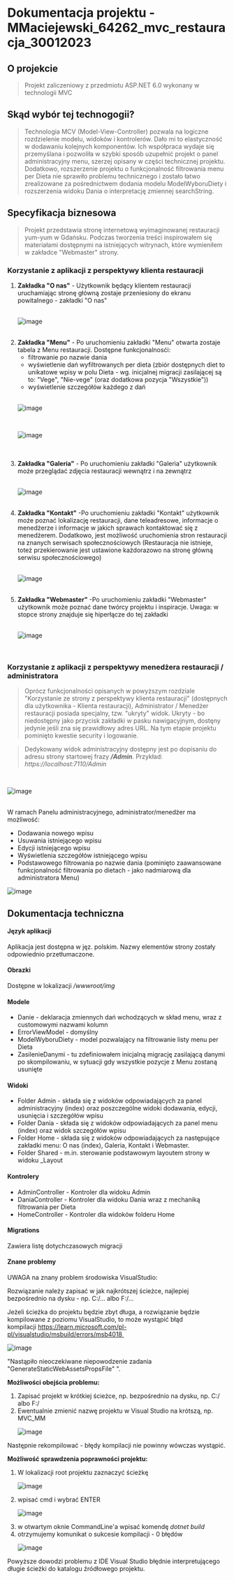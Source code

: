 # Dokumentacja projektu - MMaciejewski_64262_mvc_restauracja_30012023

<h2>O projekcie</h1>

>Projekt zaliczeniowy z przedmiotu ASP.NET 6.0 wykonany w technologii MVC

<h2>Skąd wybór tej technogogii?</h2>

>Technologia MCV (Model-View-Controller) pozwala na logiczne rozdzielenie modelu, widoków i kontrolerów. Dało mi to elastyczność w dodawaniu kolejnych komponentów. Ich współpraca wydaje się przemyślana i pozwoliła w szybki sposób uzupełnić projekt o panel administracyjny menu, szerzej opisany w części technicznej projektu. Dodatkowo, rozszerzenie projektu o funkcjonalność filtrowania menu per Dieta nie sprawiło problemu technicznego i zostało łatwo zrealizowane za pośrednictwem dodania modelu ModelWyboruDiety i rozszerzenia widoku Dania o interpretację zmiennej searchString.

<h2>Specyfikacja biznesowa</h2>

>Projekt przedstawia stronę internetową wyimaginowanej restauracji yum-yum w Gdańsku. Podczas tworzenia treści inspirowałem się materiałami dostępnymi na istniejących witrynach, które wymieniłem w zakładce "Webmaster" strony.

<h3>Korzystanie z aplikacji z perspektywy klienta restauracji</h3>

<ol>
<li><b>Zakładka "O nas"</b> - Użytkownik będący klientem restauracji uruchamiając stronę główną zostaje przeniesiony do ekranu powitalnego - zakładki "O nas"</li>
<br>

![image](https://user-images.githubusercontent.com/48070450/215592995-3ab6ad30-2ef6-4324-84e1-5081135e750c.png)

<br>
<li><b>Zakładka "Menu"</b> - Po uruchomieniu zakładki "Menu" otwarta zostaje tabela z Menu restauracji. Dostępne funkcjonalnosći:
  <ul>
  <li>filtrowanie po nazwie dania</li>
  <li>wyświetlenie dań wyfiltrowanych per dieta (zbiór dostępnych diet to unikatowe wpisy w polu Dieta - wg. inicjalnej migracji zasilającej są to: "Vege", "Nie-vege" (oraz dodatkowa pozycja "Wszystkie"))</li>
  <li>wyświetlenie szczegółów każdego z dań</li>
  </ul>
  </ul>
 <br>
 
 ![image](https://user-images.githubusercontent.com/48070450/215593448-4f91a563-6648-4228-a370-92601d186576.png)
 
 <br>
 
 ![image](https://user-images.githubusercontent.com/48070450/215600981-5e731dee-0aef-4758-a99d-4ff4dfce5683.png)

 
 <br>
 <br>
 
 <li><b>Zakładka "Galeria"</b> - Po uruchomieniu zakładki "Galeria" użytkownik może przeglądać zdjęcia restauracji wewnątrz i na zewnątrz</li>
 <br>
 
 ![image](https://user-images.githubusercontent.com/48070450/215593536-ec8ad048-0ddd-4d97-b073-f1009be959e0.png)

<br>
 <li><b>Zakładka "Kontakt"</b> -Po uruchomieniu zakładki "Kontakt" użytkownik może poznać lokalizację restauracji, dane teleadresowe, informacje o menedżerze i informacje w jakich sprawach kontaktować się z menedżerem. Dodatkowo, jest możliwość uruchomienia stron restauracji na znanych serwisach społecznościowych (Restauracja nie istnieje, toteż przekierowanie jest ustawione każdorazowo na stronę główną serwisu społecznościowego)</li>
<br>

![image](https://user-images.githubusercontent.com/48070450/215593664-6467050e-c42d-4ff7-93d5-8edbbb23dc23.png)

<br>
<li><b>Zakładka "Webmaster"</b> -Po uruchomieniu zakładki "Webmaster" użytkownik może poznać dane twórcy projektu i inspiracje. Uwaga: w stopce strony znajduje się hiperłącze do tej zakładki</li>
<br>

![image](https://user-images.githubusercontent.com/48070450/215593817-91b51cb6-0937-48fd-b926-cb9bf2e882b3.png)

<br>
</ol>

<h3>Korzystanie z aplikacji z perspektywy menedżera restauracji / administratora</h3>

>Oprócz funkcjonalności opisanych w powyższym rozdziale "Korzystanie ze strony z perspektywy klienta restauracji" (dostępnych dla użytkownika - Klienta restauracji), Administrator / Menedżer restauracji posiada specjalny, tzw. "ukryty" widok. Ukryty - bo niedostępny jako przycisk zakładki w pasku nawigacyjnym, dostęny jedynie jeśli zna się prawidłowy adres URL. Na tym etapie projektu pominięto kwestie security i logowanie. 

>Dedykowany widok administracyjny dostępny jest po dopisaniu do adresu strony startowej frazy <b><i>/Admin</i></b>. Przykład:<br>
<i>https://localhost:7110/Admin</i>
<br>

![image](https://user-images.githubusercontent.com/48070450/215592003-333947b6-3834-489e-a2c2-1b2e605ad398.png)

<br>
W ramach Panelu administracyjnego, administrator/menedżer ma możliwość:
<ul>
<li>Dodawania nowego wpisu</li>
<li>Usuwania istniejącego wpisu</li>
<li>Edycji istniejącego wpisu</li>
<li>Wyświetlenia szczegółów istniejącego wpisu</li>
<li>Podstawowego filtrowania po nazwie dania (pominięto zaawansowane funkcjonalność filtrowania po dietach - jako nadmiarową dla administratora Menu)</li>
</ul>


![image](https://user-images.githubusercontent.com/48070450/215593986-6d8b6d55-e1e4-4c0c-a044-9a41a18377e9.png)


<h2>Dokumentacja techniczna</h2>

<h4>Język aplikacji</h4>

Aplikacja jest dostępna w jęz. polskim. Nazwy elementów strony zostały odpowiednio przetłumaczone.

<h4>Obrazki</h4>

Dostępne w lokalizacji <i>/wwwroot/img</i>

<h4>Modele</h4>

<ul>
<li>Danie - deklaracja zmiennych dań wchodzących w skład menu, wraz z customowymi nazwami kolumn</li>
<li>ErrorViewModel - domyślny</li>
<li>ModelWyboruDiety - model pozwalający na filtrowanie listy menu per Dieta</li>
<li>ZasilenieDanymi - tu zdefiniowałem inicjalną migrację zasilającą danymi po skompilowaniu, w sytuacji gdy wszystkie pozycje z Menu zostaną usunięte</li>
</ul>

<h4>Widoki</h4>

<ul>
<li>Folder Admin - składa się z widoków odpowiadających za panel administracyjny (index) oraz poszczególne widoki dodawania, edycji, usunięcia i szczegółów wpisu </li>
<li>Folder Dania - składa się z widoków odpowiadających za panel menu (index) oraz widok szczegółów wpisu </li>
<li>Folder Home - składa się z widoków odpowiadających za następujące zakładki menu: O nas (index), Galeria, Kontakt i Webmaster.</li>
<li>Folder Shared - m.in. sterowanie podstawowym layoutem strony w widoku _Layout</li>
</ul>

<h4>Kontrolery</h4>

<ul>
<li>AdminController - Kontroler dla widoku Admin</li>
<li>DaniaController - Kontroler dla widoku Dania wraz z mechaniką filtrowania per Dieta</li>
<li>HomeController - Kontroler dla widoków folderu Home</li>
</ul>


<h4>Migrations</h4>

Zawiera listę dotychczasowych migracji

<h4>Znane problemy</h4>

UWAGA na znany problem środowiska VisualStudio:

Rozwiązanie należy zapisać w jak najkrótszej ścieżce, najlepiej bezpośrednio na dysku - np. C:/... albo F:/... 

Jeżeli ścieżka do projektu będzie zbyt długa, a rozwiązanie będzie kompilowane z poziomu VisualStudio, to może wystąpić błąd kompilacji https://learn.microsoft.com/pl-pl/visualstudio/msbuild/errors/msb4018 

![image](https://user-images.githubusercontent.com/48070450/215851350-0d85851f-4ada-4302-9fbe-ad1caa6a42ac.png)

"Nastąpiło nieoczekiwane niepowodzenie zadania "GenerateStaticWebAssetsPropsFile" ". 

<b>Możliwości obejścia problemu:</b>
<ol>
<li>Zapisać projekt w krótkiej ścieżce, np. bezpośrednio na dysku, np. C:/ albo F:/</li>
<li>Ewentualnie zmienić nazwę projektu w Visual Studio na krótszą, np. MVC_MM<br />

![image](https://user-images.githubusercontent.com/48070450/215850337-42f67452-897a-4433-8072-e56d014661dc.png)

</li>
</ol>

Następnie rekompilować - błędy kompilacji nie powinny wówczas wystąpić.
<br />

<b>Możliwość sprawdzenia poprawności projektu:</b>
<ol>
<li>W lokalizacji root projektu zaznaczyć ścieżkę<br />

![image](https://user-images.githubusercontent.com/48070450/215850433-f526a8b1-53ba-4ac6-bae9-a84f20d24c02.png)

</li>
<li>wpisać cmd i wybrać ENTER<br />

![image](https://user-images.githubusercontent.com/48070450/215850819-a6f7dd70-3017-41aa-a76f-f17ef87a7b74.png)
  
</li>
<li>w otwartym oknie CommandLine'a wpisać komendę <i>dotnet build</i></li>
<li>otrzymujemy komunikat o sukcesie kompilacji - 0 błędów<br />
                              
![image](https://user-images.githubusercontent.com/48070450/215850676-78f63f3e-5400-4a66-8fde-470be35a6da8.png)

</li>
</ol>

Powyższe dowodzi problemu z IDE Visual Studio błędnie interpretującego długie ścieżki do katalogu źródłowego projektu.

